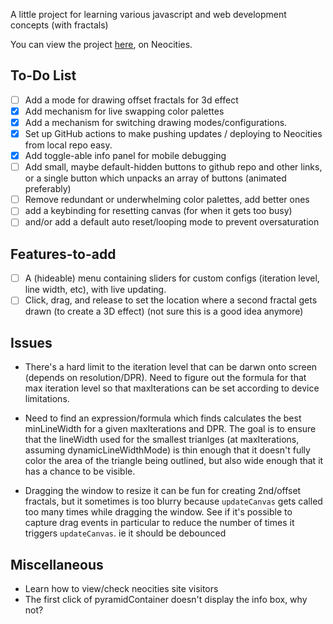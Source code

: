 
A little project for learning various javascript and web development concepts (with fractals) 

You can view the project [here](https://spookyboogy.neocities.org/), on Neocities.

## To-Do List

- [ ] Add a mode for drawing offset fractals for 3d effect
- [x] Add mechanism for live swapping color palettes
- [x] Add a mechanism for switching drawing modes/configurations.
- [x] Set up GitHub actions to make pushing updates / deploying to Neocities from local repo easy.
- [x] Add toggle-able info panel for mobile debugging
- [ ] Add small, maybe default-hidden buttons to github repo and other links, or a single button which unpacks an array of buttons (animated preferably)
- [ ] Remove redundant or underwhelming color palettes, add better ones
- [ ] add a keybinding for resetting canvas (for when it gets too busy)
- [ ] and/or add a default auto reset/looping mode to prevent oversaturation

## Features-to-add

- [ ] A (hideable) menu containing sliders for custom configs (iteration level, line width, etc), with live updating.
- [ ] Click, drag, and release to set the location where a second fractal gets drawn (to create a 3D effect) (not sure this is a good idea anymore)

## Issues

- There's a hard limit to the iteration level that can be darwn onto screen (depends on resolution/DPR). Need to figure out the formula for that max iteration level so that maxIterations can be set according to device limitations.

- Need to find an expression/formula which finds calculates the best minLineWidth for a given maxIterations and DPR. The goal is to ensure that the lineWidth  used for the smallest trianlges (at maxIterations, assuming dynamicLineWidthMode) is thin enough that it doesn't fully color the area of the triangle being outlined, but also wide enough that it has a chance to be visible. 

- Dragging the window to resize it can be fun for creating 2nd/offset fractals, but it sometimes is too blurry because `updateCanvas` gets called too many times while dragging the window. See if it's possible to capture drag events in particular to reduce the number of times it triggers `updateCanvas`. ie it should be debounced

## Miscellaneous

- Learn how to view/check neocities site visitors
- The first click of pyramidContainer doesn't display the info box, why not?

